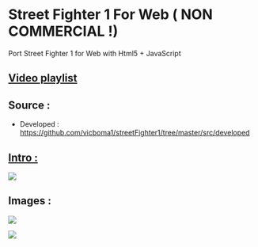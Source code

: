 # Street Fighter 1 For Web ( NON COMMERCIAL !)
Port Street Fighter 1 for Web with Html5 + JavaScript

## [Video playlist](https://www.youtube.com/playlist?list=PLNph7ndeSqE9OIWrsBeCKQTG4OvAWuBlZ) 

## Source : 
* Developed : https://github.com/vicboma1/streetFighter1/tree/master/src/developed

## [Intro :](https://www.youtube.com/watch?v=u7Q_HocWu8E&list=PLNph7ndeSqE9OIWrsBeCKQTG4OvAWuBlZ&index=1)

[![](https://github.com/vicboma1/streetFighter1/blob/master/gif/intro.gif)](https://www.youtube.com/watch?v=0Q1pxyNuRmc&list=PLNph7ndeSqE_UnmP9yFprGpAzudlRTg3r&index=1)

## Images :

![](https://github.com/vicboma1/streetFighter1/blob/master/images/Screen%20Shot%202016-04-04%20at%2016.05.05.png)

![](https://github.com/vicboma1/streetFighter1/blob/master/images/Screen%20Shot%202016-04-04%20at%2018.39.45.png)

